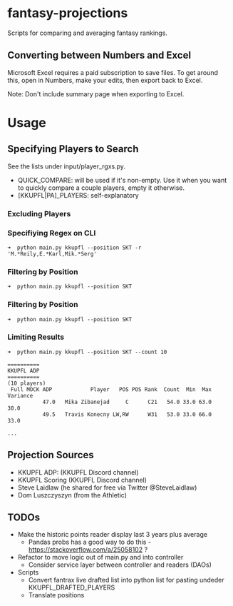 # fantasy-projections

Scripts for comparing and averaging fantasy rankings.

## Converting between Numbers and Excel

Microsoft Excel requires a paid subscription to save files.  To get around this, open in Numbers, make your edits, then export back to Excel.

Note: Don't include summary page when exporting to Excel.

# Usage

## Specifying Players to Search

See the lists under input/player_rgxs.py.
- QUICK_COMPARE: will be used if it's non-empty. Use it when you want to quickly compare a couple players, empty it otherwise.
- [KKUPFL|PA]_PLAYERS: self-explanatory

### Excluding Players

### Specifiying Regex on CLI
```
➜  python main.py kkupfl --position SKT -r 'M.*Reily,E.*Karl,Mik.*Serg'
```
### Filtering by Position
```
➜  python main.py kkupfl --position SKT
```

### Filtering by Position
```
➜  python main.py kkupfl --position SKT
```

### Limiting Results

```
➜  python main.py kkupfl --position SKT --count 10

==========
KKUPFL ADP
==========
(10 players)
 Full MOCK ADP            Player   POS POS Rank  Count  Min  Max  Variance
           47.0   Mika Zibanejad     C      C21   54.0 33.0 63.0      30.0
           49.5   Travis Konecny LW,RW      W31   53.0 33.0 66.0      33.0

...
```

## Projection Sources

- KKUPFL ADP: (KKUPFL Discord channel)
- KKUPFL Scoring (KKUPFL Discord channel)
- Steve Laidlaw (he shared for free via Twitter @SteveLaidlaw)
- Dom Luszczyszyn (from the Athletic)

## TODOs

- Make the historic points reader display last 3 years plus average
  - Pandas probs has a good way to do this - https://stackoverflow.com/a/25058102 ?
- Refactor to move logic out of main.py and into controller
  - Consider service layer between controller and readers (DAOs)
- Scripts
  - Convert fantrax live drafted list into python list for pasting undeder KKUPFL_DRAFTED_PLAYERS
  - Translate positions 
